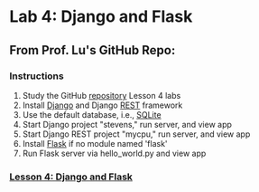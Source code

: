 # Lab 4: Django and Flask
## From Prof. Lu's GitHub Repo:
### Instructions
1. Study the GitHub [repository](https://github.com/kevinwlu/iot) Lesson 4 labs
2. Install [Django](https://en.wikipedia.org/wiki/Django_(web_framework)) and Django [REST](https://en.wikipedia.org/wiki/Representational_state_transfer) framework
3. Use the default database, i.e., [SQLite](https://en.wikipedia.org/wiki/SQLite)
4. Start Django project "stevens," run server, and view app
5. Start Django REST project "mycpu," run server, and view app
6. Install [Flask](https://en.wikipedia.org/wiki/Flask_(web_framework)) if no module named 'flask'
7. Run Flask server via hello_world.py and view app
### [Lesson 4: Django and Flask](lesson4/README.md)
